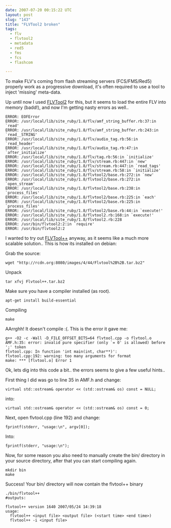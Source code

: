 ```yaml
---
date: 2007-07-20 00:15:22 UTC
layout: post
slug: "143"
title: "FLVTool2 broken"
tags:
  - flv
  - flvtool2
  - metadata
  - red5
  - fms
  - fcs
  - flashcom

---
```

<p>To make FLV's coming from flash streaming servers (FCS/FMS/Red5) properly work as a progressive download, it's often required to use a tool to inject 'missing' meta-data.</p>

<p>Up until now I used <a href="http://inlet-media.de/flvtool2">FLVTool2</a> for this, but it seems to load the entire FLV into memory (badd!), and now I'm getting nasty errors as well..</p>

```
ERROR: EOFError
ERROR: /usr/local/lib/site_ruby/1.8/flv/amf_string_buffer.rb:37:in `read'
ERROR: /usr/local/lib/site_ruby/1.8/flv/amf_string_buffer.rb:243:in `read__STRING'
ERROR: /usr/local/lib/site_ruby/1.8/flv/audio_tag.rb:56:in `read_header'
ERROR: /usr/local/lib/site_ruby/1.8/flv/audio_tag.rb:47:in `after_initialize'
ERROR: /usr/local/lib/site_ruby/1.8/flv/tag.rb:56:in `initialize'
ERROR: /usr/local/lib/site_ruby/1.8/flv/stream.rb:447:in `new'
ERROR: /usr/local/lib/site_ruby/1.8/flv/stream.rb:447:in `read_tags'
ERROR: /usr/local/lib/site_ruby/1.8/flv/stream.rb:58:in `initialize'
ERROR: /usr/local/lib/site_ruby/1.8/flvtool2/base.rb:272:in `new'
ERROR: /usr/local/lib/site_ruby/1.8/flvtool2/base.rb:272:in `open_stream'
ERROR: /usr/local/lib/site_ruby/1.8/flvtool2/base.rb:238:in `process_files'
ERROR: /usr/local/lib/site_ruby/1.8/flvtool2/base.rb:225:in `each'
ERROR: /usr/local/lib/site_ruby/1.8/flvtool2/base.rb:225:in `process_files'
ERROR: /usr/local/lib/site_ruby/1.8/flvtool2/base.rb:44:in `execute!'
ERROR: /usr/local/lib/site_ruby/1.8/flvtool2.rb:168:in `execute!'
ERROR: /usr/local/lib/site_ruby/1.8/flvtool2.rb:228
ERROR: /usr/bin/flvtool2:2:in `require'
ERROR: /usr/bin/flvtool2:2
```

<p>I wanted to try out <a href="http://rcdn.org:8080/index.php/Flvtool++">FLVTool++</a> anyway, as it seems like a much more scalable solution.. This is how its installed on debian:</p>

<p>Grab the source:</p>

```
wget "http://rcdn.org:8080/images/4/44/Flvtool%2B%2B.tar.bz2"
```

<p>Unpack</p>

```
tar xfvj Flvtool++.tar.bz2
```

<p>Make sure you have a compiler installed (as root).</p>

```
apt-get install build-essential
```

<p>Compiling</p>

```
make
```

<p>AArrghh! It doesn't compile :(. This is the error it gave me:</p>

```
g++ -O2 -c -Wall -D_FILE_OFFSET_BITS=64 flvtool.cpp -o flvtool.o
AMF.h:35: error: invalid pure specifier (only `= 0' is allowed) before ';' token
flvtool.cpp: In function 'int main(int, char**)':
flvtool.cpp:192: warning: too many arguments for format
make: *** [flvtool.o] Error 1
```

<p>Ok, lets dig into this code a bit.. the errors seems to give a few useful hints..</p>

<p>First thing I did was go to line 35 in AMF.h and change:</p>

```
virtual std::ostream& operator << (std::ostream& os) const = NULL;
```

<p>into:</p>

```
virtual std::ostream& operator << (std::ostream& os) const = 0;
```

<p>Next, open flvtool.cpp (line 192) and change:</p>

```
fprintf(stderr, "usage:\n", argv[0]);
```

<p>Into:</p>

```
fprintf(stderr, "usage:\n");
```

<p>Now, for some reason you also need to manually create the bin/ directory in your source directory, after that you can start compiling again.</p>

```
mkdir bin
make
```

<p>Success! Your bin/ directory will now contain the flvtool++ binary</p>

```
./bin/flvtool++
#outputs:

flvtool++ version 1640 2007/05/24 14:39:18
usage:
  flvtool++ <input file> <output file> (<start time> <end time>)
  flvtool++ -i <input file>

```

